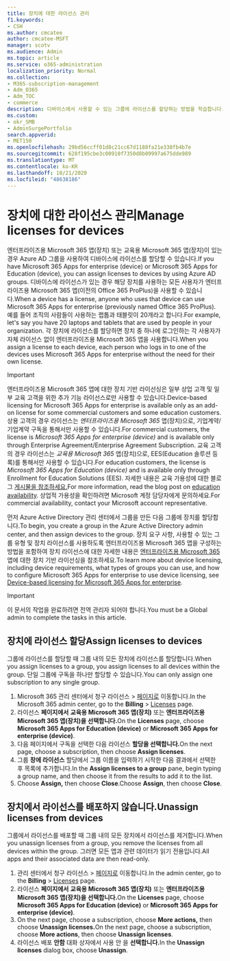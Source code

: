 ```yaml
---
title: 장치에 대한 라이선스 관리
f1.keywords:
- CSH
ms.author: cmcatee
author: cmcatee-MSFT
manager: scotv
ms.audience: Admin
ms.topic: article
ms.service: o365-administration
localization_priority: Normal
ms.collection:
- M365-subscription-management
- Adm_O365
- Adm_TOC
- commerce
description: 디바이스에서 사용할 수 있는 그룹에 라이선스를 할당하는 방법을 학습합니다.
ms.custom:
- okr_SMB
- AdminSurgePortfolio
search.appverid:
- MET150
ms.openlocfilehash: 29bd56ccff01d8c21cc67d1188fa21e338fb4b7e
ms.sourcegitcommit: 628f195cbe3c00910f7350d8b09997a675dde989
ms.translationtype: MT
ms.contentlocale: ko-KR
ms.lasthandoff: 10/21/2020
ms.locfileid: "48638186"
---
```

# <a name="manage-licenses-for-devices"></a><span data-ttu-id="c5282-103">장치에 대한 라이선스 관리</span><span class="sxs-lookup"><span data-stu-id="c5282-103">Manage licenses for devices</span></span>

<span data-ttu-id="c5282-104">엔터프라이즈용 Microsoft 365 앱(장치) 또는 교육용 Microsoft 365 앱(장치)이 있는 경우 Azure AD 그룹을 사용하여 디바이스에 라이선스를 할당할 수 있습니다.</span><span class="sxs-lookup"><span data-stu-id="c5282-104">If you have Microsoft 365 Apps for enterprise (device) or Microsoft 365 Apps for Education (device), you can assign licenses to devices by using Azure AD groups.</span></span> <span data-ttu-id="c5282-105">디바이스에 라이선스가 있는 경우 해당 장치를 사용하는 모든 사용자가 엔터프라이즈용 Microsoft 365 앱(이전의 Office 365 ProPlus)을 사용할 수 있습니다.</span><span class="sxs-lookup"><span data-stu-id="c5282-105">When a device has a license, anyone who uses that device can use Microsoft 365 Apps for enterprise (previously named Office 365 ProPlus).</span></span> <span data-ttu-id="c5282-106">예를 들어 조직의 사람들이 사용하는 랩톱과 태블릿이 20개라고 합니다.</span><span class="sxs-lookup"><span data-stu-id="c5282-106">For example, let's say you have 20 laptops and tablets that are used by people in your organization.</span></span> <span data-ttu-id="c5282-107">각 장치에 라이선스를 할당하면 장치 중 하나에 로그인하는 각 사용자가 자체 라이선스 없이 엔터프라이즈용 Microsoft 365 앱을 사용합니다.</span><span class="sxs-lookup"><span data-stu-id="c5282-107">When you assign a license to each device, each person who logs in to one of the devices uses Microsoft 365 Apps for enterprise without the need for their own license.</span></span>

> [!IMPORTANT]
> <span data-ttu-id="c5282-108">엔터프라이즈용 Microsoft 365 앱에 대한 장치 기반 라이선싱은 일부 상업 고객 및 일부 교육 고객을 위한 추가 기능 라이선스로만 사용할 수 있습니다.</span><span class="sxs-lookup"><span data-stu-id="c5282-108">Device-based licensing for Microsoft 365 Apps for enterprise is available only as an add-on license for some commercial customers and some education customers.</span></span> <span data-ttu-id="c5282-109">상용 고객의 경우 라이선스는 *엔터프라이즈용 Microsoft 365* 앱(장치)으로, 기업계약/기업계약 구독을 통해서만 사용할 수 있습니다.</span><span class="sxs-lookup"><span data-stu-id="c5282-109">For commercial customers, the license is *Microsoft 365 Apps for enterprise (device)* and is available only through Enterprise Agreement/Enterprise Agreement Subscription.</span></span> <span data-ttu-id="c5282-110">교육 고객의 경우 라이선스는 *교육용 Microsoft 365* 앱(장치)으로, EES(Education 솔루션 등록)를 통해서만 사용할 수 있습니다.</span><span class="sxs-lookup"><span data-stu-id="c5282-110">For education customers, the license is *Microsoft 365 Apps for Education (device)* and is available only through Enrollment for Education Solutions (EES).</span></span> <span data-ttu-id="c5282-111">자세한 내용은 교육 가용성에 대한 블로그 [게시물을 참조하세요.](https://educationblog.microsoft.com/2019/08/attention-it-administrators-announcing-device-based-subscription-for-education/)</span><span class="sxs-lookup"><span data-stu-id="c5282-111">For more information, read the blog post on [education availability](https://educationblog.microsoft.com/2019/08/attention-it-administrators-announcing-device-based-subscription-for-education/).</span></span> <span data-ttu-id="c5282-112">상업적 가용성을 확인하려면 Microsoft 계정 담당자에게 문의하세요.</span><span class="sxs-lookup"><span data-stu-id="c5282-112">For commercial availability, contact your Microsoft account representative.</span></span>

<span data-ttu-id="c5282-113">먼저 Azure Active Directory 관리 센터에서 그룹을 만든 다음 그룹에 장치를 할당합니다.</span><span class="sxs-lookup"><span data-stu-id="c5282-113">To begin, you create a group in the Azure Active Directory admin center, and then assign devices to the group.</span></span> <span data-ttu-id="c5282-114">장치 요구 사항, 사용할 수 있는 그룹 유형 및 장치 라이선스를 사용하도록 엔터프라이즈용 Microsoft 365 앱을 구성하는 방법을 포함하여 장치 라이선스에 대한 자세한 내용은 [엔터프라이즈용 Microsoft 365](https://go.microsoft.com/fwlink/p/?linkid=2094216)앱에 대한 장치 기반 라이선싱을 참조하세요.</span><span class="sxs-lookup"><span data-stu-id="c5282-114">To learn more about device licensing, including device requirements, what types of groups you can use, and how to configure Microsoft 365 Apps for enterprise to use device licensing, see [Device-based licensing for Microsoft 365 Apps for enterprise](https://go.microsoft.com/fwlink/p/?linkid=2094216).</span></span>

> [!IMPORTANT]
> <span data-ttu-id="c5282-115">이 문서의 작업을 완료하려면 전역 관리자 되어야 합니다.</span><span class="sxs-lookup"><span data-stu-id="c5282-115">You must be a Global admin to complete the tasks in this article.</span></span>

## <a name="assign-licenses-to-devices"></a><span data-ttu-id="c5282-116">장치에 라이선스 할당</span><span class="sxs-lookup"><span data-stu-id="c5282-116">Assign licenses to devices</span></span>

<span data-ttu-id="c5282-117">그룹에 라이선스를 할당할 때 그룹 내의 모든 장치에 라이선스를 할당합니다.</span><span class="sxs-lookup"><span data-stu-id="c5282-117">When you assign licenses to a group, you assign licenses to all devices within the group.</span></span> <span data-ttu-id="c5282-118">단일 그룹에 구독을 하나만 할당할 수 있습니다.</span><span class="sxs-lookup"><span data-stu-id="c5282-118">You can only assign one subscription to any single group.</span></span>

1. <span data-ttu-id="c5282-119">Microsoft 365 관리 센터에서 청구 라이선스  >  <a href="https://go.microsoft.com/fwlink/p/?linkid=842264" target="_blank">페이지로</a> 이동합니다.</span><span class="sxs-lookup"><span data-stu-id="c5282-119">In the Microsoft 365 admin center, go to the **Billing** > <a href="https://go.microsoft.com/fwlink/p/?linkid=842264" target="_blank">Licenses</a> page.</span></span>
2. <span data-ttu-id="c5282-120">라이선스 **페이지에서** **교육용 Microsoft 365 앱(장치)** 또는 **엔터프라이즈용 Microsoft 365 앱(장치)을 선택합니다.**</span><span class="sxs-lookup"><span data-stu-id="c5282-120">On the **Licenses** page, choose **Microsoft 365 Apps for Education (device)** or **Microsoft 365 Apps for enterprise (device)**.</span></span>
3. <span data-ttu-id="c5282-121">다음 페이지에서 구독을 선택한 다음 라이선스 **할당을 선택합니다.**</span><span class="sxs-lookup"><span data-stu-id="c5282-121">On the next page, choose a subscription, then choose **Assign licenses**.</span></span>
4. <span data-ttu-id="c5282-122">그룹 **창에 라이선스** 할당에서 그룹 이름을 입력하기 시작한 다음 결과에서 선택한 후 목록에 추가합니다.</span><span class="sxs-lookup"><span data-stu-id="c5282-122">In the **Assign licenses to a group** pane, begin typing a group name, and then choose it from the results to add it to the list.</span></span>
5. <span data-ttu-id="c5282-123">Choose **Assign,** then choose **Close**.</span><span class="sxs-lookup"><span data-stu-id="c5282-123">Choose **Assign**, then choose **Close**.</span></span>

## <a name="unassign-licenses-from-devices"></a><span data-ttu-id="c5282-124">장치에서 라이선스를 배포하지 않습니다.</span><span class="sxs-lookup"><span data-stu-id="c5282-124">Unassign licenses from devices</span></span>

<span data-ttu-id="c5282-125">그룹에서 라이선스를 배포할 때 그룹 내의 모든 장치에서 라이선스를 제거합니다.</span><span class="sxs-lookup"><span data-stu-id="c5282-125">When you unassign licenses from a group, you remove the licenses from all devices within the group.</span></span> <span data-ttu-id="c5282-126">그러면 모든 앱과 관련 데이터가 읽기 전용입니다.</span><span class="sxs-lookup"><span data-stu-id="c5282-126">All apps and their associated data are then read-only.</span></span>

1. <span data-ttu-id="c5282-127">관리 센터에서 청구 라이선스   >  <a href="https://go.microsoft.com/fwlink/p/?linkid=842264" target="_blank">페이지로</a> 이동합니다.</span><span class="sxs-lookup"><span data-stu-id="c5282-127">In the admin center, go to the **Billing** > <a href="https://go.microsoft.com/fwlink/p/?linkid=842264" target="_blank">Licenses</a> page.</span></span>
2. <span data-ttu-id="c5282-128">라이선스 **페이지에서** **교육용 Microsoft 365 앱(장치)** 또는 **엔터프라이즈용 Microsoft 365 앱(장치)을 선택합니다.**</span><span class="sxs-lookup"><span data-stu-id="c5282-128">On the **Licenses** page, choose **Microsoft 365 Apps for Education (device)** or **Microsoft 365 Apps for enterprise (device)**.</span></span>
3. <span data-ttu-id="c5282-129">On the next page, choose a subscription, choose **More actions,** then choose **Unassign licenses.**</span><span class="sxs-lookup"><span data-stu-id="c5282-129">On the next page, choose a subscription, choose **More actions**, then choose **Unassign licenses**.</span></span>
4. <span data-ttu-id="c5282-130">라이선스 배포 **안함** 대화 상자에서 사용 안 을 **선택합니다.**</span><span class="sxs-lookup"><span data-stu-id="c5282-130">In the **Unassign licenses** dialog box, choose **Unassign**.</span></span>